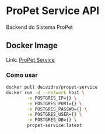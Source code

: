 # ProPet Service API

Backend do Sistema ProPet

## Docker Image

Link: [ProPet Service](https://hub.docker.com/r/deividrx/propet-service)

### Como usar

```bash
docker pull deividrx/propet-service
docker run -d --network host \
        -e POSTGRES_IP={} \
        -e POSTGRES_PORT={} \
        -e POSTGRES_PASSWD={} \
        -e POSTGRES_USER={} \
        -e POSTGRES_DB={} \
        propet-service:latest
```

